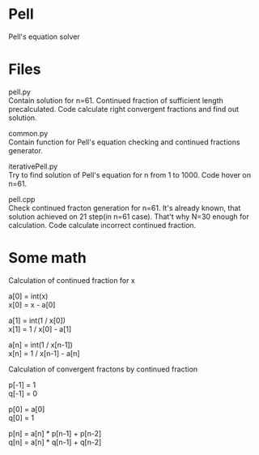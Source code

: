 Pell
====

Pell's equation solver

Files
=====

pell.py  
Contain solution for n=61. Continued fraction of sufficient length precalculated. Code calculate right convergent fractions and find out solution.

common.py  
Contain function for Pell's equation checking and continued fractions generator.

iterativePell.py   
Try to find solution of Pell's equation for n from 1 to 1000. Code hover on n=61.

pell.cpp   
Check continued fracton generation for n=61. It's already known, that solution achieved on 21 step(in n=61 case). That't why N=30 enough for calculation. Code calculate incorrect continued fraction.


Some math
============

Calculation of continued fraction for x

a[0] = int(x)              
x[0] = x - a[0]


a[1] = int(1 / x[0])        
x[1] = 1 / x[0] - a[1]


a[n] = int(1 / x[n-1])    
x[n] = 1 / x[n-1] - a[n]


Calculation of convergent fractons by continued fraction

p[-1] = 1       
q[-1] = 0         


p[0] = a[0]      
q[0] = 1


p[n] = a[n] * p[n-1] + p[n-2]       
q[n] = a[n] * q[n-1] + q[n-2]
